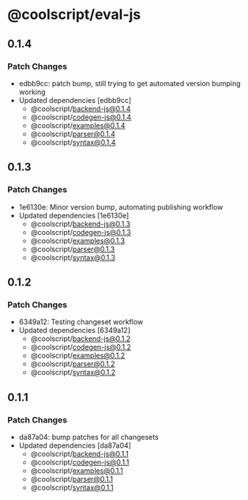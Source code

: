 # @coolscript/eval-js

## 0.1.4

### Patch Changes

- edbb9cc: patch bump, still trying to get automated version bumping working
- Updated dependencies [edbb9cc]
  - @coolscript/backend-js@0.1.4
  - @coolscript/codegen-js@0.1.4
  - @coolscript/examples@0.1.4
  - @coolscript/parser@0.1.4
  - @coolscript/syntax@0.1.4

## 0.1.3

### Patch Changes

- 1e6130e: Minor version bump, automating publishing workflow
- Updated dependencies [1e6130e]
  - @coolscript/backend-js@0.1.3
  - @coolscript/codegen-js@0.1.3
  - @coolscript/examples@0.1.3
  - @coolscript/parser@0.1.3
  - @coolscript/syntax@0.1.3

## 0.1.2

### Patch Changes

- 6349a12: Testing changeset workflow
- Updated dependencies [6349a12]
  - @coolscript/backend-js@0.1.2
  - @coolscript/codegen-js@0.1.2
  - @coolscript/examples@0.1.2
  - @coolscript/parser@0.1.2
  - @coolscript/syntax@0.1.2

## 0.1.1

### Patch Changes

- da87a04: bump patches for all changesets
- Updated dependencies [da87a04]
  - @coolscript/backend-js@0.1.1
  - @coolscript/codegen-js@0.1.1
  - @coolscript/examples@0.1.1
  - @coolscript/parser@0.1.1
  - @coolscript/syntax@0.1.1
